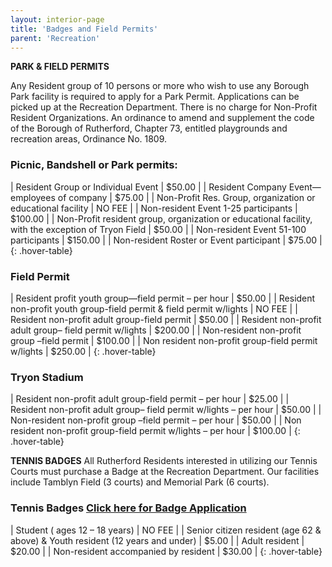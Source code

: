 ```yaml
---
layout: interior-page
title: 'Badges and Field Permits'
parent: 'Recreation'
---
```


**PARK & FIELD PERMITS**

Any Resident group of 10 persons or more who wish to use any Borough Park facility is required to apply for a Park Permit. Applications can be picked up at the Recreation Department. There is no charge for Non-Profit Resident Organizations.
An ordinance to amend and supplement the code of the Borough of Rutherford, Chapter 73, entitled playgrounds and recreation areas, Ordinance No. 1809.

### Picnic, Bandshell or Park permits:

| Resident Group or Individual Event | $50.00 |
| Resident Company Event—employees of company | $75.00 |
| Non-Profit Res. Group, organization or educational facility | NO FEE |
| Non-resident Event 1-25 participants | $100.00 |
| Non-Profit resident group, organization or educational facility, with the exception of Tryon Field | $50.00 |
| Non-resident Event 51-100 participants | $150.00 |
| Non-resident Roster or Event participant | $75.00 |
{: .hover-table}

### Field Permit

| Resident profit youth group—field permit – per hour | $50.00 |
| Resident non-profit youth group-field permit & field permit w/lights | NO FEE |
| Resident non-profit adult group-field permit | $50.00 |
| Resident non-profit adult group– field permit w/lights | $200.00 |
| Non-resident non-profit group –field permit | $100.00 |
| Non resident non-profit group-field permit w/lights | $250.00 |
{: .hover-table}

### Tryon Stadium

| Resident non-profit adult group-field permit – per hour | $25.00 |
| Resident non-profit adult group– field permit w/lights – per hour | $50.00 |
| Non-resident non-profit group –field permit – per hour | $50.00 |
| Non resident non-profit group-field permit w/lights – per hour | $100.00 |
{: .hover-table}

**TENNIS BADGES**
All Rutherford Residents interested in utilizing our Tennis Courts must purchase a Badge at the Recreation Department. Our facilities include Tamblyn Field (3 courts) and Memorial Park (6 courts).

### Tennis Badges [Click here for Badge Application](https://register.communitypass.net/reg/index.cfm)

| Student ( ages 12 – 18 years) | NO FEE |
| Senior citizen resident (age 62 & above) & Youth resident (12 years and under) | $5.00 |
| Adult resident | $20.00 |
| Non-resident accompanied by resident | $30.00 |
{: .hover-table}




